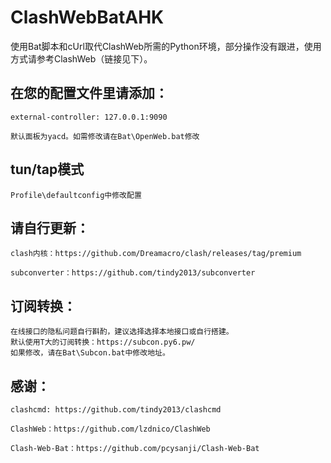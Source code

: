 # ClashWebBatAHK

使用Bat脚本和cUrl取代ClashWeb所需的Python环境，部分操作没有跟进，使用方式请参考ClashWeb（链接见下）。

<!-- ## 直接下载，解压使用 -->

## 在您的配置文件里请添加：
    external-controller: 127.0.0.1:9090
    
    默认面板为yacd。如需修改请在Bat\OpenWeb.bat修改
## tun/tap模式
    Profile\defaultconfig中修改配置
    
 <!-- Tun模式请用管理打开ClashWeb.exe -->

## 请自行更新：
    clash内核：https://github.com/Dreamacro/clash/releases/tag/premium

    subconverter：https://github.com/tindy2013/subconverter


## 订阅转换：
    在线接口的隐私问题自行斟酌，建议选择选择本地接口或自行搭建。
    默认使用T大的订阅转换：https://subcon.py6.pw/
    如果修改，请在Bat\Subcon.bat中修改地址。

## 感谢：

    clashcmd: https://github.com/tindy2013/clashcmd

    ClashWeb：https://github.com/lzdnico/ClashWeb

    Clash-Web-Bat：https://github.com/pcysanji/Clash-Web-Bat

